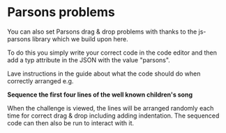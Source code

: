 # Parsons problems

You can also set Parsons drag & drop problems with thanks to the js-parsons library which we build upon here.

To do this you simply write your correct code in the code editor and then add a typ attribute in the JSON with the value "parsons". 

Lave instructions in the guide about what the code should do when correctly arranged e.g. 

**Sequence the first four lines of the well known children's song**

When the challenge is viewed, the lines will be arranged randomly each time for correct drag & drop including adding indentation. The sequenced code can then also be run to interact with it.